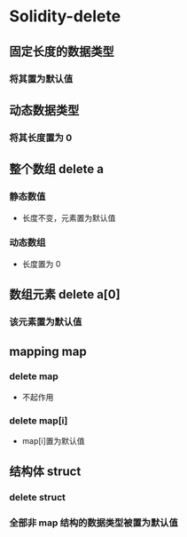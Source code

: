 # Solidity-delete

## 固定长度的数据类型

### 将其置为默认值

## 动态数据类型

### 将其长度置为 0

## 整个数组 delete a

### 静态数值

- 长度不变，元素置为默认值

### 动态数组

- 长度置为 0

## 数组元素 delete a[0]

### 该元素置为默认值

## mapping map

### delete map

- 不起作用

### delete map[i]

- map[i]置为默认值

## 结构体 struct

### delete struct

### 全部非 map 结构的数据类型被置为默认值
